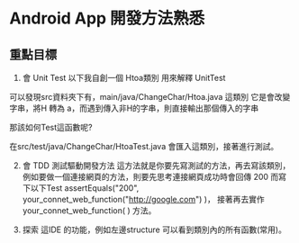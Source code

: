 #  Android App 開發方法熟悉
##  重點目標
1. 會 Unit Test 
以下我自創一個 Htoa類別 用來解釋 UnitTest

可以發現src資料夾下有，main/java/ChangeChar/Htoa.java 這類別
它是會改變字串，將H 轉為 a，而遇到傳入非H的字串，則直接輸出那個傳入的字串

那該如何Test這函數呢?

在src/test/java/ChangeChar/HtoaTest.java 會匯入這類別，接著進行測試。

2. 會 TDD 測試驅動開發方法
這方法就是你要先寫測試的方法，再去寫該類別，
例如要做一個連接網頁的方法，則要先思考連接網頁成功時會回傳 200 而寫下以下Test
assertEquals("200", your_connet_web_function("http://google.com") )，
接著再去實作 your_connet_web_function( ) 方法。

3. 探索 這IDE 的功能，例如左邊structure 可以看到類別內的所有函數(常用)。
 



